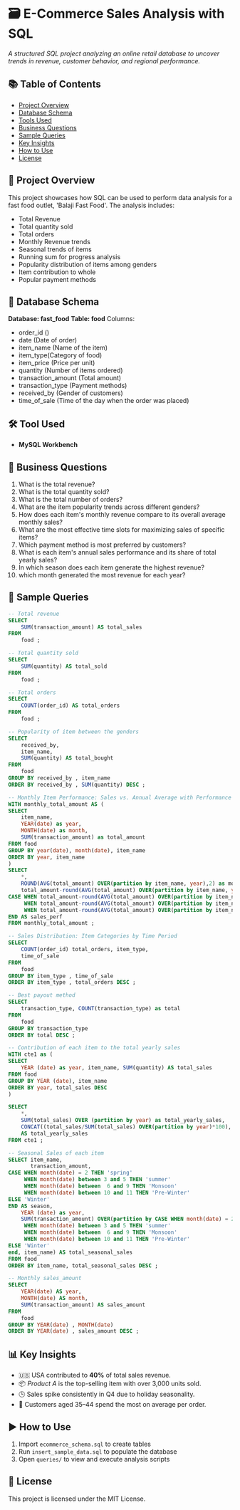 
# 🗃️ E-Commerce Sales Analysis with SQL

_A structured SQL project analyzing an online retail database to uncover trends in revenue, customer behavior, and regional performance._

## 📚 Table of Contents

- [Project Overview](#project-overview)  
- [Database Schema](#database-schema)  
- [Tools Used](#tools-used)  
- [Business Questions](#business-questions)  
- [Sample Queries](#sample-queries)  
- [Key Insights](#key-insights)  
- [How to Use](#how-to-use)  
- [License](#license)

## 📌 Project Overview

This project showcases how SQL can be used to perform data analysis for a fast food outlet, 'Balaji Fast Food'. The analysis includes:

- Total Revenue
- Total quantity sold
- Total orders
- Monthly Revenue trends  
- Seasonal trends of items
- Running sum for progress analysis
- Popularity distribution of items among genders
- Item contribution to whole
- Popular payment methods

## 🧱 Database Schema

**Database: fast_food**
**Table: food**
Columns:
- order_id ()
- date (Date of order)
- item_name (Name of the item)
- item_type(Category of food)
- item_price (Price per unit)
- quantity (Number of items ordered)
- transaction_amount (Total amount)
- transaction_type (Payment methods)
- received_by (Gender of customers)
- time_of_sale (Time of the day when the order was placed)

## 🛠 Tool Used

- **MySQL Workbench**  

## 💼 Business Questions

1. What is the total revenue?
2. What is the total quantity sold?
3. What is the total number of orders?
4. What are the item popularity trends across different genders?
5. How does each item's monthly revenue compare to its overall average monthly sales?
6. What are the most effective time slots for maximizing sales of specific items?
7. Which payment method is most preferred by customers?
8. What is each item's annual sales performance and its share of total yearly sales?
9. In which season does each item generate the highest revenue?
10. which month generated the most revenue for each year?

## 🧾 Sample Queries

```sql
-- Total revenue
SELECT 
    SUM(transaction_amount) AS total_sales
FROM
    food ;
```

```sql
-- Total quantity sold
SELECT 
    SUM(quantity) AS total_sold
FROM
    food ;
```

```sql
-- Total orders
SELECT 
    COUNT(order_id) AS total_orders
FROM
    food ;
```

```sql
-- Popularity of item between the genders
SELECT 
    received_by,
    item_name, 
    SUM(quantity) AS total_bought
FROM
    food
GROUP BY received_by , item_name
ORDER BY received_by , SUM(quantity) DESC ;
```

```sql
-- Monthly Item Performance: Sales vs. Annual Average with Performance Flag
WITH monthly_total_amount AS (
SELECT 
	item_name, 
	YEAR(date) as year, 
	MONTH(date) as month, 
	SUM(transaction_amount) as total_amount
FROM food
GROUP BY year(date), month(date), item_name
ORDER BY year, item_name
)
SELECT 
	*, 
	ROUND(AVG(total_amount) OVER(partition by item_name, year),2) as monthly_avg, 
	total_amount-round(AVG(total_amount) OVER(partition by item_name, year),2) as avg_diff,
CASE WHEN total_amount-round(AVG(total_amount) OVER(partition by item_name, year),2)<0 THEN 'bad'
     WHEN total_amount-round(AVG(total_amount) OVER(partition by item_name, year),2)=0 THEN 'avg'
     WHEN total_amount-round(AVG(total_amount) OVER(partition by item_name, year),2)>0 THEN 'good'
END AS sales_perf
FROM monthly_total_amount ;
```

```sql
-- Sales Distribution: Item Categories by Time Period
SELECT 
    COUNT(order_id) total_orders, item_type, 
    time_of_sale
FROM
    food
GROUP BY item_type , time_of_sale
ORDER BY item_type , total_orders DESC ;
```

```sql
-- Best payout method
SELECT 
    transaction_type, COUNT(transaction_type) as total
FROM
    food
GROUP BY transaction_type
ORDER BY total DESC ;
```

```sql
-- Contribution of each item to the total yearly sales
WITH cte1 as (
SELECT 
	YEAR (date) as year, item_name, SUM(quantity) AS total_sales
FROM food
GROUP BY YEAR (date), item_name
ORDER BY year, total_sales DESC
)

SELECT  
	*, 
	SUM(total_sales) OVER (partition by year) as total_yearly_sales, 
	CONCAT((total_sales/SUM(total_sales) OVER(partition by year)*100), ' %')
	AS total_yearly_sales
FROM cte1 ;
```

```sql
-- Seasonal Sales of each item
SELECT item_name, 
	   transaction_amount, 
CASE WHEN month(date) = 2 THEN 'spring'
	 WHEN month(date) between 3 and 5 THEN 'summer'
	 WHEN month(date) between  6 and 9 THEN 'Monsoon'
	 WHEN month(date) between 10 and 11 THEN 'Pre-Winter'
ELSE 'Winter'
END AS season,
	YEAR (date) as year, 
	SUM(transaction_amount) OVER(partition by CASE WHEN month(date) = 2 THEN 'spring'
	 WHEN month(date) between 3 and 5 THEN 'summer'
	 WHEN month(date) between  6 and 9 THEN 'Monsoon'
	 WHEN month(date) between 10 and 11 THEN 'Pre-Winter'
ELSE 'Winter'
end, item_name) AS total_seasonal_sales
FROM food
ORDER BY item_name, total_seasonal_sales DESC ;
```

```sql
-- Monthly sales_amount
SELECT 
    YEAR(date) AS year,
    MONTH(date) AS month,
    SUM(transaction_amount) AS sales_amount
FROM
    food
GROUP BY YEAR(date) , MONTH(date)
ORDER BY YEAR(date) , sales_amount DESC ;
```


## 📊 Key Insights

- 🇺🇸 USA contributed to **40%** of total sales revenue.  
- 📦 _Product A_ is the top-selling item with over 3,000 units sold.  
- 🕒 Sales spike consistently in Q4 due to holiday seasonality.  
- 👵 Customers aged 35–44 spend the most on average per order.

## ▶️ How to Use

1. Import `ecommerce_schema.sql` to create tables  
2. Run `insert_sample_data.sql` to populate the database  
3. Open `queries/` to view and execute analysis scripts  

## 📜 License

This project is licensed under the MIT License.
